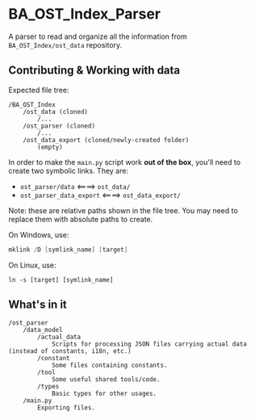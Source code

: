 # BA_OST_Index_Parser

A parser to read and organize all the information from `BA_OST_Index/ost_data` repository.

## Contributing & Working with data

Expected file tree:
```
/BA_OST_Index
    /ost_data (cloned)
        /...
    /ost_parser (cloned)
        /...
    /ost_data_export (cloned/newly-created folder)
        (empty)
```

In order to make the `main.py` script work **out of the box**, you'll need to create two symbolic links. They are:

- `ost_parser/data`  <====> `ost_data/`
- `ost_parser_data_export` <====> `ost_data_export/`

Note: these are relative paths shown in the file tree. You may need to replace them with absolute paths to create.

On Windows, use:

```powershell
mklink /D [symlink_name] [target]
```

On Linux, use:

```shell
ln -s [target] [symlink_name]
```

## What's in it

```
/ost_parser
    /data_model
        /actual_data
            Scripts for processing JSON files carrying actual data (instead of constants, i18n, etc.)
        /constant
            Some files containing constants.
        /tool
            Some useful shared tools/code.
        /types
            Basic types for other usages.
    /main.py
        Exporting files.
```

